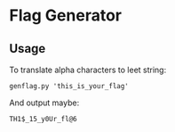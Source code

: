 # Flag Generator

## Usage

To translate alpha characters to leet string:

`genflag.py 'this_is_your_flag'`

And output maybe:

`TH1$_15_y0Ur_fl@6`
